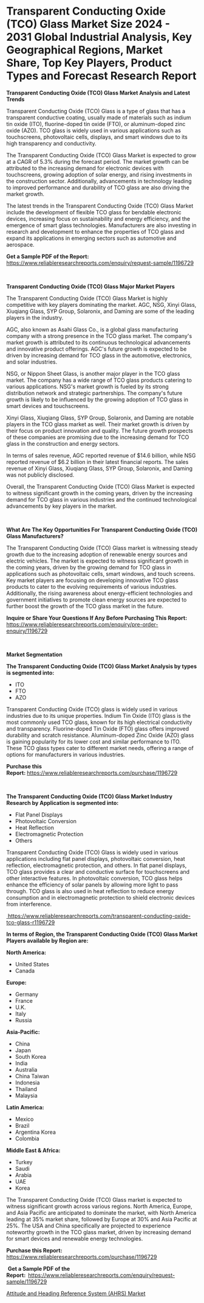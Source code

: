 <p><h1>Transparent Conducting Oxide (TCO) Glass Market Size 2024 - 2031 Global Industrial Analysis, Key Geographical Regions, Market Share, Top Key Players, Product Types and Forecast Research Report</h1></p><p><strong>Transparent Conducting Oxide (TCO) Glass Market Analysis and Latest Trends</strong></p>
<p><p>Transparent Conducting Oxide (TCO) Glass is a type of glass that has a transparent conductive coating, usually made of materials such as indium tin oxide (ITO), fluorine-doped tin oxide (FTO), or aluminum-doped zinc oxide (AZO). TCO glass is widely used in various applications such as touchscreens, photovoltaic cells, displays, and smart windows due to its high transparency and conductivity.</p><p>The Transparent Conducting Oxide (TCO) Glass Market is expected to grow at a CAGR of 5.3% during the forecast period. The market growth can be attributed to the increasing demand for electronic devices with touchscreens, growing adoption of solar energy, and rising investments in the construction sector. Additionally, advancements in technology leading to improved performance and durability of TCO glass are also driving the market growth.</p><p>The latest trends in the Transparent Conducting Oxide (TCO) Glass Market include the development of flexible TCO glass for bendable electronic devices, increasing focus on sustainability and energy efficiency, and the emergence of smart glass technologies. Manufacturers are also investing in research and development to enhance the properties of TCO glass and expand its applications in emerging sectors such as automotive and aerospace.</p></p>
<p><strong>Get a Sample PDF of the Report:&nbsp;</strong> <a href="https://www.reliableresearchreports.com/enquiry/request-sample/1196729">https://www.reliableresearchreports.com/enquiry/request-sample/1196729</a></p>
<p>&nbsp;</p>
<p><strong>Transparent Conducting Oxide (TCO) Glass Major Market Players</strong></p>
<p><p>The Transparent Conducting Oxide (TCO) Glass Market is highly competitive with key players dominating the market. AGC, NSG, Xinyi Glass, Xiuqiang Glass, SYP Group, Solaronix, and Daming are some of the leading players in the industry.</p><p>AGC, also known as Asahi Glass Co., is a global glass manufacturing company with a strong presence in the TCO glass market. The company's market growth is attributed to its continuous technological advancements and innovative product offerings. AGC's future growth is expected to be driven by increasing demand for TCO glass in the automotive, electronics, and solar industries.</p><p>NSG, or Nippon Sheet Glass, is another major player in the TCO glass market. The company has a wide range of TCO glass products catering to various applications. NSG's market growth is fueled by its strong distribution network and strategic partnerships. The company's future growth is likely to be influenced by the growing adoption of TCO glass in smart devices and touchscreens.</p><p>Xinyi Glass, Xiuqiang Glass, SYP Group, Solaronix, and Daming are notable players in the TCO glass market as well. Their market growth is driven by their focus on product innovation and quality. The future growth prospects of these companies are promising due to the increasing demand for TCO glass in the construction and energy sectors.</p><p>In terms of sales revenue, AGC reported revenue of $14.6 billion, while NSG reported revenue of $6.2 billion in their latest financial reports. The sales revenue of Xinyi Glass, Xiuqiang Glass, SYP Group, Solaronix, and Daming was not publicly disclosed.</p><p>Overall, the Transparent Conducting Oxide (TCO) Glass Market is expected to witness significant growth in the coming years, driven by the increasing demand for TCO glass in various industries and the continued technological advancements by key players in the market.</p></p>
<p>&nbsp;</p>
<p><strong>What Are The Key Opportunities For Transparent Conducting Oxide (TCO) Glass Manufacturers?</strong></p>
<p><p>The Transparent Conducting Oxide (TCO) Glass market is witnessing steady growth due to the increasing adoption of renewable energy sources and electric vehicles. The market is expected to witness significant growth in the coming years, driven by the growing demand for TCO glass in applications such as photovoltaic cells, smart windows, and touch screens. Key market players are focusing on developing innovative TCO glass products to cater to the evolving requirements of various industries. Additionally, the rising awareness about energy-efficient technologies and government initiatives to promote clean energy sources are expected to further boost the growth of the TCO glass market in the future.</p></p>
<p><strong>Inquire or Share Your Questions If Any Before Purchasing This Report:</strong> <a href="https://www.reliableresearchreports.com/enquiry/pre-order-enquiry/1196729">https://www.reliableresearchreports.com/enquiry/pre-order-enquiry/1196729</a></p>
<p>&nbsp;</p>
<p><strong>Market Segmentation</strong></p>
<p><strong>The Transparent Conducting Oxide (TCO) Glass Market Analysis by types is segmented into:</strong></p>
<p><ul><li>ITO</li><li>FTO</li><li>AZO</li></ul></p>
<p><p>Transparent Conducting Oxide (TCO) glass is widely used in various industries due to its unique properties. Indium Tin Oxide (ITO) glass is the most commonly used TCO glass, known for its high electrical conductivity and transparency. Fluorine-doped Tin Oxide (FTO) glass offers improved durability and scratch resistance. Aluminum-doped Zinc Oxide (AZO) glass is gaining popularity for its lower cost and similar performance to ITO. These TCO glass types cater to different market needs, offering a range of options for manufacturers in various industries.</p></p>
<p><strong>Purchase this Report:&nbsp;</strong><a href="https://www.reliableresearchreports.com/purchase/1196729">https://www.reliableresearchreports.com/purchase/1196729</a></p>
<p>&nbsp;</p>
<p><strong>The Transparent Conducting Oxide (TCO) Glass Market Industry Research by Application is segmented into:</strong></p>
<p><ul><li>Flat Panel Displays</li><li>Photovoltaic Conversion</li><li>Heat Reflection</li><li>Electromagnetic Protection</li><li>Others</li></ul></p>
<p><p>Transparent Conducting Oxide (TCO) Glass is widely used in various applications including flat panel displays, photovoltaic conversion, heat reflection, electromagnetic protection, and others. In flat panel displays, TCO glass provides a clear and conductive surface for touchscreens and other interactive features. In photovoltaic conversion, TCO glass helps enhance the efficiency of solar panels by allowing more light to pass through. TCO glass is also used in heat reflection to reduce energy consumption and in electromagnetic protection to shield electronic devices from interference.</p></p>
<p><a href="https://www.reliableresearchreports.com/transparent-conducting-oxide-tco-glass-r1196729">&nbsp;https://www.reliableresearchreports.com/transparent-conducting-oxide-tco-glass-r1196729</a></p>
<p><strong>In terms of Region, the Transparent Conducting Oxide (TCO) Glass Market Players available by Region are:</strong></p>
<p>
    <p> <strong> North America: </strong>
        <ul>
            <li>United States</li>
            <li>Canada</li>
        </ul>
        </p> 
    <p> <strong> Europe: </strong>
        <ul>
            <li>Germany</li>
            <li>France</li>
            <li>U.K.</li>
            <li>Italy</li>
            <li>Russia</li>
        </ul>
        </p> 
    <p> <strong> Asia-Pacific: </strong>
        <ul>
            <li>China</li>
            <li>Japan</li>
            <li>South Korea</li>
            <li>India</li>
            <li>Australia</li>
            <li>China Taiwan</li>
            <li>Indonesia</li>
            <li>Thailand</li>
            <li>Malaysia</li>
        </ul>
        </p> 
    <p> <strong> Latin America: </strong>
        <ul>
            <li>Mexico</li>
            <li>Brazil</li>
            <li>Argentina Korea</li>
            <li>Colombia</li>
        </ul>
        </p> 
    <p> <strong> Middle East & Africa: </strong>
        <ul>
            <li>Turkey</li>
            <li>Saudi</li>
            <li>Arabia</li>
            <li>UAE</li>
            <li>Korea</li>
        </ul>
    </p>
    </p>
<p><p>The Transparent Conducting Oxide (TCO) Glass market is expected to witness significant growth across various regions. North America, Europe, and Asia Pacific are anticipated to dominate the market, with North America leading at 35% market share, followed by Europe at 30% and Asia Pacific at 25%. The USA and China specifically are projected to experience noteworthy growth in the TCO glass market, driven by increasing demand for smart devices and renewable energy technologies.</p></p>
<p><strong>Purchase this Report: </strong><a href="https://www.reliableresearchreports.com/purchase/1196729">https://www.reliableresearchreports.com/purchase/1196729</a></p>
<p>&nbsp;<strong>Get a Sample PDF of the Report:&nbsp;&nbsp;</strong><a href="https://www.reliableresearchreports.com/enquiry/request-sample/1196729">https://www.reliableresearchreports.com/enquiry/request-sample/1196729</a></p>
<p><strong></strong></p>
<p><p><a href="https://github.com/nairnboy/Market-Research-Report-List-1/blob/main/attitude-and-heading-reference-system-ahrs-market.md">Attitude and Heading Reference System (AHRS) Market</a></p></p>